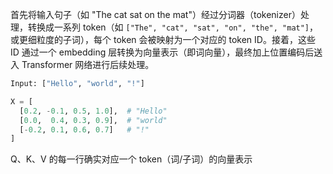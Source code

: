首先将输入句子（如 "The cat sat on the mat"）经过分词器（tokenizer）处理，转换成一系列 token（如 `["The", "cat", "sat", "on", "the", "mat"]`，或更细粒度的子词），每个 token 会被映射为一个对应的 token ID。接着，这些 ID 通过一个 embedding 层转换为向量表示（即词向量），最终加上位置编码后送入 Transformer 网络进行后续处理。

```python
Input: ["Hello", "world", "!"]

X = [
  [0.2, -0.1, 0.5, 1.0],  # "Hello"
  [0.0,  0.4, 0.3, 0.9],  # "world"
  [-0.2, 0.1, 0.6, 0.7]   # "!"
]
```

Q、K、V 的每一行确实对应一个 token（词/子词）的向量表示